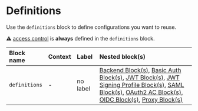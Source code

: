 # Definitions

Use the `definitions` block to define configurations you want to reuse.

&#9888; [access control](../access-control) is **always** defined in the `definitions` block.

| Block name    | Context | Label    | Nested block(s)                                                                                                                                                                                                                                                            |
|:--------------|:--------|:---------|:---------------------------------------------------------------------------------------------------------------------------------------------------------------------------------------------------------------------------------------------------------------------------|
| `definitions` | -       | no label | [Backend Block(s)](backend), [Basic Auth Block(s)](basic_auth), [JWT Block(s)](jwt), [JWT Signing Profile Block(s)](jwt_signing_profile), [SAML Block(s)](saml), [OAuth2 AC Block(s)](oauth2), [OIDC Block(s)](oidc), [Proxy Block(s)](proxy) |
